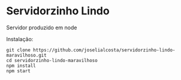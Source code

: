 # Servidorzinho Lindo

Servidor produzido em node

Instalação:

```
git clone https://github.com/joselialcosta/servidorzinho-lindo-maravilhoso.git
cd servidorzinho-lindo-maravilhoso
npm install
npm start

```

